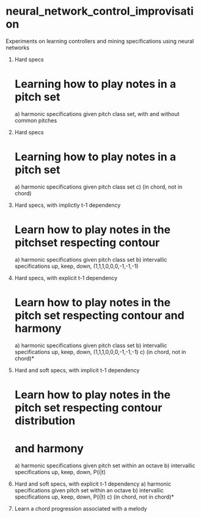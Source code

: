 # neural_network_control_improvisation
Experiments on learning controllers and mining specifications using neural networks
1) Hard specs
    # Learning how to play notes in a pitch set
    a) harmonic specifications given pitch class set, with and without common
    pitches

2) Hard specs
    # Learning how to play notes in a pitch set
    a) harmonic specifications given pitch class set
    c) (in chord, not in chord)

3) Hard specs, with implictly t-1 dependency
    # Learn how to play notes in the pitchset respecting contour
    a) harmonic specifications given pitch class set
    b) intervallic specifications up, keep, down, (1,1,1,0,0,0,-1,-1,-1)

4) Hard specs, with explicit t-1 dependency
    # Learn how to play notes in the pitch set respecting contour and harmony
    a) harmonic specifications given pitch class set
    b) intervallic specifications up, keep, down, (1,1,1,0,0,0,-1,-1,-1)
    c) (in chord, not in chord)*

5) Hard and soft specs, with implicit t-1 dependency
    # Learn how to play notes in the pitch set respecting contour distribution
    # and harmony
    a) harmonic specifications given pitch set within an octave
    b) intervallic specifications up, keep, down, P(i|t)

6) Hard and soft specs, with explicit t-1 dependency
    a) harmonic specifications given pitch set within an octave
    b) intervallic specifications up, keep, down, P(i|t)
    c) (in chord, not in chord)*

7) Learn a chord progression associated with a melody 
